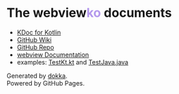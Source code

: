 # The webview<span style="color: #b59aed">ko</span> documents

- [KDoc for Kotlin](https://winterreisender.github.io/webviewko/kdoc/index.html)
- [GitHub Wiki](https://github.com/Winterreisender/webviewko/wiki)
- [GitHub Repo](https://github.com/Winterreisender/webviewko)
- [webview Documentation](https://webview.dev/)
- examples: [TestKt.kt](https://github.com/Winterreisender/webviewko/blob/main/src/test/kotlin/TestKt.kt) and [TestJava.java](https://github.com/Winterreisender/webviewko/blob/main/src/test/java/TestJava.java)

Generated by [dokka](https://github.com/Kotlin/dokka).  
Powered by GitHub Pages.
